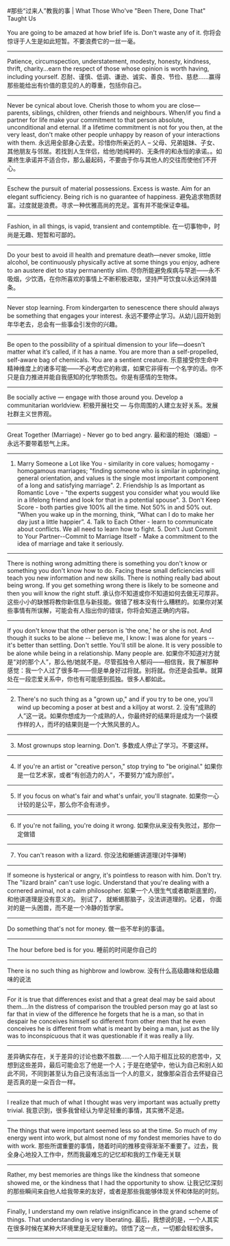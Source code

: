 #那些“过来人”教我的事 | What Those Who've "Been There, Done That" Taught Us

You are going to be amazed at how brief life is. Don't waste any of it. 你将会惊讶于人生是如此短暂。不要浪费它的一丝一毫。

---

Patience, circumspection, understatement, modesty, honesty, kindness, thrift, charity...earn the respect of those whose opinion is worth having, including yourself. 忍耐、谨慎、低调、谦逊、诚实、善良、节俭、慈悲……赢得那些能给出有价值的意见的人的尊重，包括你自己。

---

Never be cynical about love. Cherish those to whom you are close—parents, siblings, children, other friends and neighbours. When/if you find a partner for life make your commitment to that person absolute, unconditional and eternal. If a lifetime commitment is not for you then, at the very least, don't make other people unhappy by reason of your interactions with them. 永远用全部身心去爱。珍惜你所亲近的人 – 父母、兄弟姐妹、子女、其他朋友与邻居。若找到人生伴侣，给他/她纯粹的、无条件的和永恒的承诺。。如果终生承诺并不适合你，那么最起码，不要由于你与其他人的交往而使他们不开心。

---

Eschew the pursuit of material possessions. Excess is waste. Aim for an elegant sufficiency. Being rich is no guarantee of happiness. 避免追求物质财富。过度就是浪费。寻求一种优雅高尚的充足。富有并不能保证幸福。

---

Fashion, in all things, is vapid, transient and contemptible. 在一切事物中，时尚是无趣、短暂和可鄙的。

---

Do your best to avoid ill health and premature death—never smoke, little alcohol, be continuously physically active at some things you enjoy, adhere to an austere diet to stay permanently slim. 尽你所能避免疾病与早逝——永不吸烟，少饮酒，在你所喜欢的事情上不断积极进取，坚持严苛饮食以永远保持苗条。

---

Never stop learning. From kindergarten to senescence there should always be something that engages your interest. 永远不要停止学习。从幼儿园开始到年华老去，总会有一些事会引发你的兴趣。

---

Be open to the possibility of a spiritual dimension to your life—doesn't matter what it’s called, if it has a name. You are more than a self-propelled, self-aware bag of chemicals. You are a sentient creature. 乐意接受你生命中精神维度上的诸多可能——不必考虑它的称谓，如果它非得有一个名字的话。你不只是自力推进并能自我感知的化学物质包。你是有感情的生物体。

---

Be socially active — engage with those around you. Develop a communitarian worldview. 积极开展社交 — 与你周围的人建立友好关系。发展社群主义世界观。

---

Great Together (Marriage) - Never go to bed angry. 最和谐的相处（婚姻）– 永远不要带着怒气上床。

---

1. Marry Someone a Lot like You - similarity in core values; homogamy - homogamous marriages; "finding someone who is similar in upbringing, general orientation, and values is the single most important component of a long and satisfying marriage". 2. Friendship Is as Important as Romantic Love - "the experts suggest you consider what you would like in a lifelong friend and look for that in a potential spouse". 3. Don't Keep Score - both parties give 100% all the time. Not 50% in and 50% out. "When you wake up in the morning, think, “What can I do to make her day just a little happier”. 4. Talk to Each Other - learn to communicate about conflicts. We all need to learn how to fight. 5. Don't Just Commit to Your Partner--Commit to Marriage Itself - Make a commitment to the idea of marriage and take it seriously.

---

There is nothing wrong admitting there is something you don't know or something you don't know how to do. Facing these small deficiencies will teach you new information and new skills. There is nothing really bad about being wrong. If you get something wrong there is likely to be someone and then you will know the right stuff. 承认你不知道或你不知道如何去做无可厚非。这些小小的缺憾将教你新信息与新技能。做错了根本没有什么糟糕的。如果你对某些事情有所误解，可能会有人指出你的错误，你将会知道正确的内容。

---

If you don't know that the other person is 'the one,' he or she is not. And though it sucks to be alone -- believe me, I know: I was alone for years -- it's better than settling. Don't settle. You'll still be alone. It is very possible to be alone while being in a relationship. Many people are. 如果你不知道对方就是“对的那个人”，那么他/她就不是。尽管孤独令人郁闷——相信我，我了解那种感觉：我一个人过了很多年——但是单身好过将就。别将就。你还是会孤单。就算处在一段恋爱关系中，你也有可能感到孤独。很多人都如此。

---

2. There's no such thing as a "grown up," and if you try to be one, you'll wind up becoming a poser at best and a killjoy at worst. 2. 没有“成熟的人”这一说。如果你想成为一个成熟的人，你最终好的结果将是成为一个装模作样的人，而坏的结果则是一个大煞风景的人。

---

3. Most grownups stop learning. Don't. 多数成人停止了学习。不要这样。

---

4. If you're an artist or "creative person," stop trying to "be original." 如果你是一位艺术家，或者“有创造力的人”，不要努力“成为原创”。

---

5. If you focus on what's fair and what's unfair, you'll stagnate. 如果你一心计较的是公平，那么你不会有进步。

---

6. If you're not failing, you're doing it wrong. 如果你从来没有失败过，那你一定做错

---

7. You can't reason with a lizard. 你没法和蜥蜴讲道理(对牛弹琴)

---

If someone is hysterical or angry, it's pointless to reason with him. Don't try. The "lizard brain" can't use logic. Understand that you're dealing with a cornered animal, not a calm philosopher. 如果一个人很生气或者歇斯底里的， 和他讲道理是没有意义的。 别试了， 就蜥蜴那脑子，没法讲道理的。记着， 你面对的是一头困兽，而不是一个冷静的哲学家。

---

Do something that's not for money. 做一些不牟利的事请。

---

The hour before bed is for you. 睡前的时间是你自己的

---

There is no such thing as highbrow and lowbrow. 没有什么高级趣味和低级趣味的说法

---

For it is true that differences exist and that a great deal may be said about them....In the distress of comparison the troubled person may go at last so far that in view of the difference he forgets that he is a man, so that in despair he conceives himself so different from other men that he even conceives he is different from what is meant by being a man, just as the lily was to inconspicuous that it was questionable if it was really a lily.

---

差异确实存在，关于差异的讨论也数不胜数……一个人陷于相互比较的悲苦中，又想到这些差异，最后可能会忘了他是一个人；于是在绝望中，他认为自己和别人如此不同，不同到甚至认为自己没有活出当一个人的意义，就像那朵百合去怀疑自己是否真的是一朵百合一样。

---

I realize that much of what I thought was very important was actually pretty trivial. 我意识到，很多我曾经认为举足轻重的事情，其实微不足道。

---

The things that were important seemed less so at the time. So much of my energy went into work, but almost none of my fondest memories have to do with work. 那些所谓重要的事情，随着时间的推移变得渐渐不重要了。过去，我全身心地投入工作中，然而我最难忘的记忆却和我的工作毫无关联

---

Rather, my best memories are things like the kindness that someone showed me, or the kindness that I had the opportunity to show. 让我记忆深刻的那些瞬间来自他人给我带来的友好，或者是那些我能够体现关怀和体贴的时刻。

---

Finally, I understand my own relative insignificance in the grand scheme of things. That understanding is very liberating. 最后，我想说的是，一个人其实在很多时候在某种大环境里是无足轻重的。领悟了这一点，一切都会轻松很多。

---

